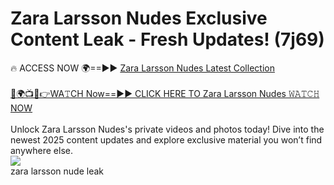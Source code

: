 # Zara Larsson Nudes Exclusive Content Leak - Fresh Updates! (7j69)

🔥 ACCESS NOW 🌍==►► <a href="https://tinyurl.com/2mz8nhtm" rel="nofollow">Zara Larsson Nudes Latest Collection</a>
<br><br>
[🔴🌍📺📱👉WA𝚃CH Now==►► CLICK HERE TO Zara Larsson Nudes 𝚆𝙰𝚃𝙲𝙷 NOW](https://tinyurl.com/2mz8nhtm)
<br><br>
Unlock Zara Larsson Nudes's private videos and photos today! Dive into the newest 2025 content updates and explore exclusive material you won’t find anywhere else.
<br>
<a href="https://tinyurl.com/2mz8nhtm" rel="nofollow" data-target="animated-image.originalLink"><img src="https://camo.githubusercontent.com/8a4f000d20f83aca3bf7ec5f350d767afa0574a8a352519fd8cfa583a6f93a33/68747470733a2f2f692e696d6775722e636f6d2f644a486b345a712e676966" data-canonical-src="https://i.imgur.com/dJHk4Zq.gif" style="max-width: 100%; display: inline-block;" data-target="animated-image.originalImage"></a>
<br>
zara larsson nude leak